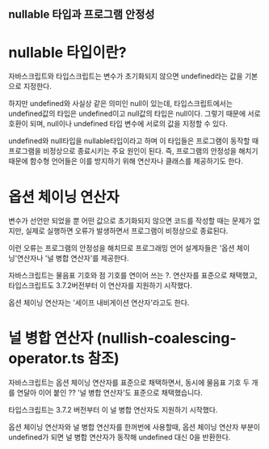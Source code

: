 ## nullable 타입과 프로그램 안정성

# nullable 타입이란?

자바스크립트와 타입스크립트는 변수가 초기화되지 않으면 undefined라는 값을 기본으로 지정한다.

하지만 undefined와 사실상 같은 의미인 null이 있는데, 타입스크립트에서는 undefined값의 타입은 undefined이고 null값의 타입은 null이다.
그렇기 때문에 서로 호환이 되며, null이나 undefined 타입 변수에 서로의 값을 지정할 수 있다.

undefined와 null타입을 nullable타입이라고 하며 이 타입들은 프로그램이 동작할 때 프로그램을 비정상으로 종료시키는 주요 원인이 된다.
즉, 프로그램의 안정성을 해치기 때문에 함수형 언어들은 이를 방지하기 위해 연산자나 클래스를 제공하기도 한다.

# 옵션 체이닝 연산자

변수가 선언만 되었을 뿐 어떤 값으로 초기화되지 않으면 코드를 작성할 때는 문제가 없지만, 실제로 실행하면 오류가 발생하면서 프로그램이 비정상으로 종료된다.

이런 오류는 프로그램의 안정성을 해치므로 프로그래밍 언어 설계자들은 '옵션 체이닝'연산자나 '널 병합 연산자'를 제공한다.

자바스크립트는 물음표 기호와 점 기호를 연이어 쓰는 ?. 연산자를 표준으로 채택했고, 타입스크립트도 3.7.2버전부터 이 연산자를 지원하기 시작했다.

옵션 체이닝 연산자는 '세이프 내비게이션 연산자'라고도 한다.

# 널 병합 연산자 (nullish-coalescing-operator.ts 참조)

자바스크립트는 옵션 체이닝 연산자를 표준으로 채택하면서, 동시에 물음표 기호 두 개를 연달아 이어 붙인 ?? '널 병합 연산자'도 표준으로 채택했습니다.

타입스크립트는 3.7.2 버전부터 이 널 병합 연산자도 지원하기 시작했다.

옵션 체이닝 연산자와 널 병합 연산자를 한꺼번에 사용할때, 옵션 체이닝 연산자 부분이 undefined가 되면 널 병합 연산자가 동작해 undefined 대신 0을 반환한다.
